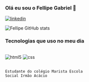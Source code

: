 ### Olá eu sou o Fellipe Gabriel 👋

[![linkedin](https://img.shields.io/badge/LinkedIn-0077B5?style=for-the-badge&logo=linkedin&logoColor=white)](https://www.linkedin.com/in/fellipe-zanin-1b1a7728b/)

![Fellipe GitHub stats](https://github-readme-stats.vercel.app/api?username=Fell1pe&theme=synthwave)

### Tecnologias que uso no meu dia

<div style="display: inline block"><br/>
    <img aling="center" alt="html5" src="https://img.shields.io/badge/HTML5-E34F26?style=for-the-badge&logo=html5&logoColor=white" />
    <img aling="center" alt="css" src="https://img.shields.io/badge/CSS-239120?&style=for-the-badge&logo=css3&logoColor=white" /></div><br/>

    Estudante do colégio Marista Escola
    Social Irmão Acácio